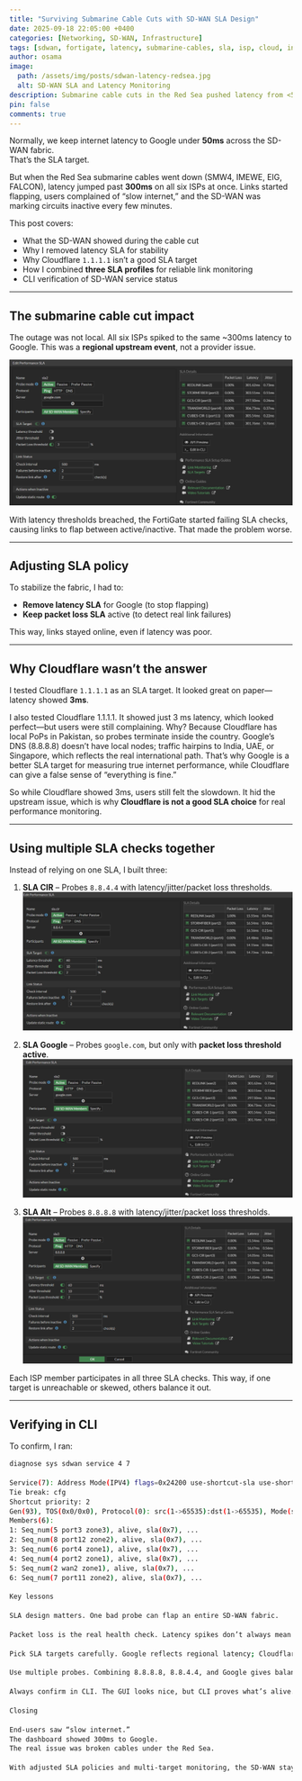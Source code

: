 ```yaml
---
title: "Surviving Submarine Cable Cuts with SD-WAN SLA Design"
date: 2025-09-18 22:05:00 +0400
categories: [Networking, SD-WAN, Infrastructure]
tags: [sdwan, fortigate, latency, submarine-cables, sla, isp, cloud, internet, packetloss]
author: osama
image:
  path: /assets/img/posts/sdwan-latency-redsea.jpg
  alt: SD-WAN SLA and Latency Monitoring
description: Submarine cable cuts in the Red Sea pushed latency from <50ms to 300ms+ across six ISPs. Here’s how I redesigned SLA checks in FortiGate SD-WAN to keep links stable and reliable.
pin: false
comments: true
---
```


Normally, we keep internet latency to Google under **50ms** across the SD-WAN fabric.  
That’s the SLA target.  

But when the Red Sea submarine cables went down (SMW4, IMEWE, EIG, FALCON), latency jumped past **300ms** on all six ISPs at once. Links started flapping, users complained of “slow internet,” and the SD-WAN was marking circuits inactive every few minutes.  

This post covers:  

- What the SD-WAN showed during the cable cut  
- Why I removed latency SLA for stability  
- Why Cloudflare `1.1.1.1` isn’t a good SLA target  
- How I combined **three SLA profiles** for reliable link monitoring  
- CLI verification of SD-WAN service status  

---

## The submarine cable cut impact

The outage was not local. All six ISPs spiked to the same ~300ms latency to Google. This was a **regional upstream event**, not a provider issue.  

![Google SLA latency spike](/assets/img/posts/sla-google.png)

With latency thresholds breached, the FortiGate started failing SLA checks, causing links to flap between active/inactive. That made the problem worse.  

---

## Adjusting SLA policy

To stabilize the fabric, I had to:  

- **Remove latency SLA** for Google (to stop flapping)  
- **Keep packet loss SLA** active (to detect real link failures)  

This way, links stayed online, even if latency was poor.  

---

## Why Cloudflare wasn’t the answer

I tested Cloudflare `1.1.1.1` as an SLA target. It looked great on paper—latency showed **3ms**.  

I also tested Cloudflare 1.1.1.1. It showed just 3 ms latency, which looked perfect—but users were still complaining. Why? Because Cloudflare has local PoPs in Pakistan, so probes terminate inside the country. Google’s DNS (8.8.8.8) doesn’t have local nodes; traffic hairpins to India, UAE, or Singapore, which reflects the real international path. That’s why Google is a better SLA target for measuring true internet performance, while Cloudflare can give a false sense of “everything is fine.”  

So while Cloudflare showed 3ms, users still felt the slowdown. It hid the upstream issue, which is why **Cloudflare is not a good SLA choice** for real performance monitoring.  

---

## Using multiple SLA checks together

Instead of relying on one SLA, I built three:  

1. **SLA CIR** – Probes `8.8.4.4` with latency/jitter/packet loss thresholds.  
   ![SLA CIR config](/assets/img/posts/sla-cir.png)

2. **SLA Google** – Probes `google.com`, but only with **packet loss threshold active**.  
   ![SLA Google config](/assets/img/posts/sla-google.png)

3. **SLA Alt** – Probes `8.8.8.8` with latency/jitter/packet loss thresholds.  
   ![SLA Alt config](/assets/img/posts/sla-alt.png)

Each ISP member participates in all three SLA checks. This way, if one target is unreachable or skewed, others balance it out.  

---

## Verifying in CLI

To confirm, I ran:  

```bash
diagnose sys sdwan service 4 7

Service(7): Address Mode(IPV4) flags=0x24200 use-shortcut-sla use-shortcut
Tie break: cfg
Shortcut priority: 2
Gen(93), TOS(0x0/0x0), Protocol(0): src(1->65535):dst(1->65535), Mode(sla  hash-mode=round-robin)
Members(6):
1: Seq_num(5 port3 zone3), alive, sla(0x7), ...
2: Seq_num(8 port12 zone2), alive, sla(0x7), ...
3: Seq_num(6 port4 zone1), alive, sla(0x7), ...
4: Seq_num(4 port2 zone1), alive, sla(0x7), ...
5: Seq_num(2 wan2 zone1), alive, sla(0x7), ...
6: Seq_num(7 port11 zone2), alive, sla(0x7), ...

Key lessons

SLA design matters. One bad probe can flap an entire SD-WAN fabric.

Packet loss is the real health check. Latency spikes don’t always mean link failure.

Pick SLA targets carefully. Google reflects regional latency; Cloudflare doesn’t.

Use multiple probes. Combining 8.8.8.8, 8.8.4.4, and Google gives balanced visibility.

Always confirm in CLI. The GUI looks nice, but CLI proves what’s alive.

Closing

End-users saw “slow internet.”
The dashboard showed 300ms to Google.
The real issue was broken cables under the Red Sea.

With adjusted SLA policies and multi-target monitoring, the SD-WAN stayed stable and services continued running—even while the internet backbone itself was under repair.
